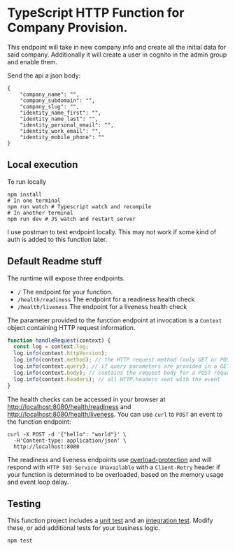 # TypeScript HTTP Function for Company Provision.

This endpoint will take in new company info and create all the initial data for said company.
Additionally it will create a user in cognito in the admin group and enable them.

Send the api a json body:
```
{
    "company_name": "",
    "company_subdomain": "",
    "company_slug": "",
    "identity_name_first": "",
    "identity_name_last": "",
    "identity_personal_email": "",
    "identity_work_email": "",
    "identity_mobile_phone": ""
}
```

## Local execution

To run locally 

```console
npm install
# In one terminal
npm run watch # Typescript watch and recompile
# In another terminal
npm run dev # JS watch and restart server
```

I use postman to test endpoint locally. 
This may not work if some kind of auth is added to this function later.

## Default Readme stuff

The runtime will expose three endpoints.

  * `/` The endpoint for your function.
  * `/health/readiness` The endpoint for a readiness health check
  * `/health/liveness` The endpoint for a liveness health check

The parameter provided to the function endpoint at invocation is a `Context` object containing HTTP request information.

```js
function handleRequest(context) {
  const log = context.log;
  log.info(context.httpVersion);
  log.info(context.method); // the HTTP request method (only GET or POST supported)
  log.info(context.query); // if query parameters are provided in a GET request
  log.info(context.body); // contains the request body for a POST request
  log.info(context.headers); // all HTTP headers sent with the event
}
```

The health checks can be accessed in your browser at [http://localhost:8080/health/readiness]() and [http://localhost:8080/health/liveness](). You can use `curl` to `POST` an event to the function endpoint:

```console
curl -X POST -d '{"hello": "world"}' \
  -H'Content-type: application/json' \
  http://localhost:8080
```

The readiness and liveness endpoints use [overload-protection](https://www.npmjs.com/package/overload-protection) and will respond with `HTTP 503 Service Unavailable` with a `Client-Retry` header if your function is determined to be overloaded, based on the memory usage and event loop delay.

## Testing

This function project includes a [unit test](./test/unit.ts) and an [integration test](./test/integration.ts). Modify these, or add additional tests for your business logic.

```console
npm test
```